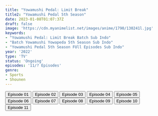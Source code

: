 ```yaml
---
title: "Yowamushi Pedal: Limit Break"
title2: "Yowamushi Pedal 5th Season"
date: 2023-01-08T01:07:37Z
draft: false
image: 'https://cdn.myanimelist.net/images/anime/1790/130241l.jpg'
keywords:
- "Yowamushi Pedal: Limit Break Batch Sub Indo"
- "Batch Yowamushi Yowapeda 5th Season Sub Indo"
- "Yowamushi Pedal 5th Season FUll Episodes Sub Indo"
year: '2022'
type: 'TV'
status: 'Ongoing'
episodes: '11/? Episodes'
genre:
- Sports
- Shounen
---
```


<div class="d-g gg-5 gtc-r ai-c">
<button onclick="window.open('?arc=kz5wL5r5rn_20221017/1/MP4/Kuramanime-YWPEDA_S5-01-480p-Zensub','_blank')">Episode 01</button>
<button onclick="window.open('?arc=kz5wL5r5rn_20221017/2/MP4/Kuramanime-YWPEDA_S5-02-480p-Zensub','_blank')">Episode 02</button>
<button onclick="window.open('?arc=p8q3w4iQqr_20221025/3/MP4/Kuramanime-YWPEDA_S5-03-480p-Zensub','_blank')">Episode 03</button>
<button onclick="window.open('?arc=20221029_Kusagiri-asia-YowaPeda-S5-04-480p-mp4/Kusagiri.asia_YowaPeda.S5--04_480p','_blank')">Episode 04</button>
<button onclick="window.open('?arc=20221105_Kusagiri-asia-YowaPeda-S5-05-480p-mp4/Kusagiri.asia_YowaPeda.S5--05_480p','_blank')">Episode 05</button>
<button onclick="window.open('?arc=20221119_Kusagiri-asia-YowaPeda-S5-06-480p-mp4/Kusagiri.asia_YowaPeda.S5--06_480p','_blank')">Episode 06</button>
<button onclick="window.open('?arc=20221126_Kusagiri-asia-YowaPeda-S5-07-480p-mp4/Kusagiri.asia_YowaPeda.S5--07_480p','_blank')">Episode 07</button>
<button onclick="window.open('?arc=kusagiri.asia-yowa-peda.-s-5-08-480p/Kusagiri.asia_YowaPeda.S5--08_480p','_blank')">Episode 08</button>
<button onclick="window.open('?arc=20221217_Kusagiri-asia-YowaPeda-S5-09-480p-mp4/Kusagiri.asia_YowaPeda.S5--09_480p','_blank')">Episode 09</button>
<button onclick="window.open('?arc=20221224_Kusagiri-asia-YowaPeda-S5-10-480p-mp4/Kusagiri.asia_YowaPeda.S5--10_480p','_blank')">Episode 10</button>
<button onclick="window.open('?arc=20230108_Kusagiri-asia-YowaPeda-S5-11-480p-mp4/Kusagiri.asia_YowaPeda.S5--11_480p','_blank')">Episode 11</button>
</div>